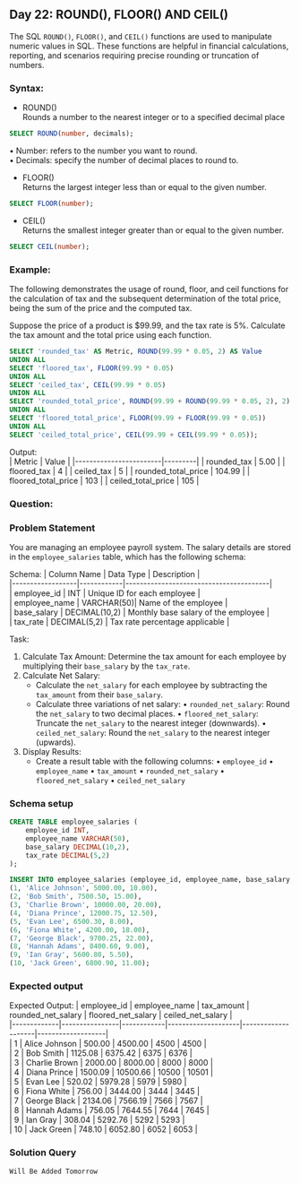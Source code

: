 ## Day 22: ROUND(), FLOOR() AND CEIL()

The SQL `ROUND()`, `FLOOR()`, and `CEIL()` functions are used to manipulate numeric values in SQL. These functions are helpful in financial calculations, reporting, and scenarios requiring precise rounding or truncation of numbers.  

### Syntax:

- ROUND()
<br>Rounds a number to the nearest integer or to a specified decimal place

```sql
SELECT ROUND(number, decimals); 
```
   • Number: refers to the number you want to round.
   <br>• Decimals: specify the number of decimal places to round to.

- FLOOR() 
<br>Returns the largest integer less than or equal to the given number.

```sql
SELECT FLOOR(number); 
```

- CEIL()
<br>Returns the smallest integer greater than or equal to the given number.

```sql
SELECT CEIL(number); 
```

### Example:

The following demonstrates the usage of round, floor, and ceil functions for the calculation of tax and the subsequent determination of the total price, being the sum of the price and the computed tax.

Suppose the price of a product is $99.99, and the tax rate is 5%. Calculate the tax amount and the total price using each function.  

```sql
SELECT 'rounded_tax' AS Metric, ROUND(99.99 * 0.05, 2) AS Value
UNION ALL
SELECT 'floored_tax', FLOOR(99.99 * 0.05)
UNION ALL
SELECT 'ceiled_tax', CEIL(99.99 * 0.05)
UNION ALL
SELECT 'rounded_total_price', ROUND(99.99 + ROUND(99.99 * 0.05, 2), 2)
UNION ALL
SELECT 'floored_total_price', FLOOR(99.99 + FLOOR(99.99 * 0.05))
UNION ALL
SELECT 'ceiled_total_price', CEIL(99.99 + CEIL(99.99 * 0.05));
```

Output:  
| Metric                 | Value   |
|------------------------|---------|
| rounded_tax            | 5.00    |
| floored_tax            | 4       |
| ceiled_tax             | 5       |
| rounded_total_price    | 104.99  |
| floored_total_price    | 103     |
| ceiled_total_price     | 105     |

### Question:

### Problem Statement

You are managing an employee payroll system. The salary details are stored in the `employee_salaries` table, which has the following schema:

Schema:
| Column Name      | Data Type  | Description                            |  
|------------------|------------|----------------------------------------|  
| employee_id      | INT        | Unique ID for each employee            |  
| employee_name    | VARCHAR(50)| Name of the employee                   |  
| base_salary      | DECIMAL(10,2) | Monthly base salary of the employee |  
| tax_rate         | DECIMAL(5,2) | Tax rate percentage applicable         |  

Task:

1. Calculate Tax Amount: Determine the tax amount for each employee by multiplying their `base_salary` by the `tax_rate`.
2. Calculate Net Salary: 
    - Calculate the `net_salary` for each employee by subtracting the `tax_amount` from their `base_salary`.
    - Calculate three variations of net salary:
        • `rounded_net_salary`: Round the `net_salary` to two decimal places.
        • `floored_net_salary`: Truncate the `net_salary` to the nearest integer (downwards).
        • `ceiled_net_salary`: Round the `net_salary` to the nearest integer (upwards).
3. Display Results:
    - Create a result table with the following columns:
        • `employee_id`
        • `employee_name`
        • `tax_amount`
        • `rounded_net_salary`
        • `floored_net_salary`
        • `ceiled_net_salary`

### Schema setup

```sql
CREATE TABLE employee_salaries (
    employee_id INT,
    employee_name VARCHAR(50),
    base_salary DECIMAL(10,2),
    tax_rate DECIMAL(5,2)
);

INSERT INTO employee_salaries (employee_id, employee_name, base_salary, tax_rate) VALUES
(1, 'Alice Johnson', 5000.00, 10.00),
(2, 'Bob Smith', 7500.50, 15.00),
(3, 'Charlie Brown', 10000.00, 20.00),
(4, 'Diana Prince', 12000.75, 12.50),
(5, 'Evan Lee', 6500.30, 8.00),
(6, 'Fiona White', 4200.00, 18.00),
(7, 'George Black', 9700.25, 22.00),
(8, 'Hannah Adams', 8400.60, 9.00),
(9, 'Ian Gray', 5600.80, 5.50),
(10, 'Jack Green', 6800.90, 11.00);
```

### Expected output

Expected Output:
| employee_id | employee_name  | tax_amount | rounded_net_salary | floored_net_salary | ceiled_net_salary |  
|-------------|----------------|------------|--------------------|--------------------|-------------------|  
| 1           | Alice Johnson  | 500.00     | 4500.00            | 4500               | 4500              |  
| 2           | Bob Smith      | 1125.08    | 6375.42            | 6375               | 6376              |  
| 3           | Charlie Brown  | 2000.00    | 8000.00            | 8000               | 8000              |  
| 4           | Diana Prince   | 1500.09    | 10500.66           | 10500              | 10501             |  
| 5           | Evan Lee       | 520.02     | 5979.28            | 5979               | 5980              |  
| 6           | Fiona White    | 756.00     | 3444.00            | 3444               | 3445              |  
| 7           | George Black   | 2134.06    | 7566.19            | 7566               | 7567              |  
| 8           | Hannah Adams   | 756.05     | 7644.55            | 7644               | 7645              |  
| 9           | Ian Gray       | 308.04     | 5292.76            | 5292               | 5293              |  
| 10          | Jack Green     | 748.10     | 6052.80            | 6052               | 6053              |    

### Solution Query

```sql
Will Be Added Tomorrow
```
